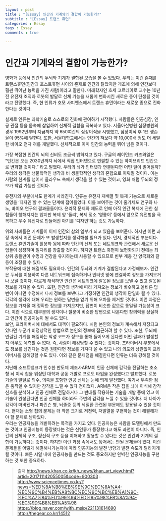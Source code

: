 ```yaml
---
layout : post
title : "[Essay] 인간과 기계와의 결합이 가능한가?"
subtitle : "[Essay] 트랜스 휴먼"
categories : Essay
tags : Essay
comments : true

---
```


# 인간과 기계와의 결합이 가능한가?

 영화<The Final Cut>과 <Matrix> 등에서 인간의 두뇌와 기계가 결합된 모습을 볼 수 있었다. 우리는 이런 존재를 트랜스휴먼(인간과 포스트휴먼 사이의 존재로 인간과 닮았지만 개조에 의해 인간보다 훨씬 뛰어난 능력을 가진 사람)이라고 말한다. 미래학자인 호세 코르데이로 교수는 10년 전 유전자 조직과 로봇의 발달로 신체 기능을 새롭게 변화시킨 새로운 종이 탄생될 것이라고 전망했다. 즉, 현 인류가 호모 사피엔스에서 트랜스 휴먼이라는 새로운 종으로 진화한다는 것이다.<br>

 실제로 인류는 과학기술로 스스로의 진화에 관여하기 시작했다. 사람들은 인공심장, 인공 관절 등을 몸속에 삽입하여 신체적 결함을 극복하고 있다. 서울아산병원 심장병원의 경우 1992년부터 지금까지 약 650여건의 심장이식을 시행했고, 심장이식 후 1년 생존율이 95%에 달한다. 또한, 서울대학교에서는 인간의 혀보다 약 10,000배 정도 더 세밀한 바이오 전자 혀를 개발했다. 신체적으로 이미 인간의 능력을 뛰어 넘은 것이다.<br>

 가장 복잡한 인간의 뇌의 신비도 조금씩 밝혀지고 있다. 구글의 레이먼드 커즈와일은 “인간은 오는 2030년까지 뇌에서 직접 인터넷으로 연결할 수 있는 하이브리드 인간으로 변화할 것이다.” 라고 말했다. 우리의 뇌가 인터넷과 연결된다면 어떤 일이 벌어질까? 우리의 생각은 생물학적인 생각과 비 생물학적인 생각의 혼합으로 이뤄질 것이다. 이는 사람의 한계를 넘어서 클라우드 속에서 생각을 할 수 있는 것이고, 영화 <The Final Cut>처럼 두뇌의 정보가 백업 가능한 것이다. <br>

 유전자의 부분에서도 한계가 사라진다. 인류는 유전자 재배열 및 복제 기능으로 새로운 생명을 ‘디자인’할 수 있는 단계에 접어들었다. 이를 보여주는 것이 줄기세포 연구와 나노, 바이오 연구의 결과물들이다. 윤리적 문제와 제도로 인해 아직 인간 복제에 관한 실험들이 행해지지는 않지만 복제 양 ‘돌리’, 복제 젖소 ‘영롱이’ 등에서 앞으로 유전병을 극복하고 우수 유전자로 만들어진 아기를 ‘디자인’하는 것도 가능하다.<br>

 위의 사례들은 기계들이 이미 인간의 삶의 일부가 되고 있음을 보여준다. 하지만 이런 과정 속에서 어떤 문제가 또 발생할지를 생각해볼 필요가 있다. 먼저, 경제적인 부분이다. 트랜스 휴먼기술이 활용화 됨에 따라 인간의 신체 또는 네트워크와 관련해서 새로운 산업들이 성장하며 일자리를 창출할 것이다. 하지만 트랜스 휴먼이 보편화되기 전에는 최 상위 층들만이 수명과 건강을 유지하는데 사용할 수 있으므로 빈부 계층 간 양극화와 갈등이 조장될 수 있다.<br>
 부작용에 대한 해결책도 필요하다. 인간의 두뇌와 기계가 결합된다고 가정해보자. 인간은 두뇌를 이용하여 다른 네트워크에 접속하거나 인터넷 망에 연결하여 정보를 가져오거나 보낼 것이다. 다르게 해석하면 인간은 네트워크에 잘못된 정보를 보낼 수 있고 잘못된 정보를 가져올 수 있다. 또한, 인간의 생각에 따라 가져오는 정보가 비슷하고 올바른 답변이 아니면 수정해서 다시 정보를 보낸다고 가정하면 인간의 생각이 단일화 될 수 있다. 각각의 생각에 대해 우리는 원하는 답변을 얻기 위해 오차를 제거할 것이다. 이런 과정은 정보를 가져올 때 정확한 정보를 가져오지만, 답변이 비슷한 값으로 통일될 가능성이 크다. 이런 식으로 대부분의 생각이나 질문이 비슷한 답변으로 나온다면 창의력을 상실하고 인간이 인공지능이 될 수도 있다.<br>
 보안, 프라이버시에 대해서도 대책이 필요하다. <The Final Cut>처럼 본인의 정보가 계속해서 저장되고 있다면 누군가 비정상적인 방법으로 본인의 정보에 접근하려 할 수 있다. 또한, 두뇌에 연결된 기계를 해킹하는 악성 코드가 정보를 통해 들어오게 된다면 어떤 결과가 발생할지 아무도 예측할 수 없다. 즉, 사람이 해킹당할 수 있다는 것이다. 프라이버시 부분에서도 정보를 남긴다는 것은 원한다면 정보를 가져다 쓸 수 있고 나의 의도와 상관없이 프라이버시를 침해당할 수도 있다. 이와 같은 문제점을 해결한다면 인류는 더욱 강해질 것이다.<br>
 지난해 소프트뱅크가 인수한 반도체 제조사ARM이 인공 신체에 감각을 전달하는 초소형 뇌 이식 칩을 워싱턴 대학과 공동 개발로 프로토 타입을 완성했다고 발표했다. 로봇 기술의 발달로 의수, 의족을 포함한 인공 신체는 눈에 띄게 발전했다. 여기서 부족한 점은 움직일 수 있지만 감각을 느낄 수 없다 점이었다. ARM은 작은 칩을 뇌에 이식해 감각 신호를 분석하고 인공 신체로 전달하거나 그 반대를 작용하는 기술을 개발 중에 있고 이 기술이 완성된다면 인공 신체를 하더라도 주변의 감각을 느낄 수 있을 것이다. 더 나아가 감각이 마비됐거나 파킨슨 병, 뇌졸중 등의 뇌질환 관련된 부문에도 활용될 수 있을 것이다. 현재는 소형 칩의 문제는 더 작은 크기로 저전력, 저발열을 구현하는 것이 해결해가야 할 문제로 남아있다.<br>
 우리는 인공지능을 개발하려는 목적을 가지고 있다. 인공지능은 사람을 모델링해서 만드는 것이고 인공지능이 등장했다는 것은 신인류가 등장했다고 해도 과언이 아니다. 즉, 인간의 신체적 구조, 정신적 구조 등을 이해하고 활용할 수 있다는 것은 인간과 기계의 결합이 가능하다는 것이다. 하지만 이런 과정 속에서도 놓쳐서는 안될 문제들이 있다. 이런 문제들을 어떻게 해결해나가는지에 따라 인공지능의 발전 방향과 발전 속도가 달라지게 될 것이다. 빠른 시일 내에 인공지능을 만드는 것도 중요하지만 완벽한 인공지능을 구현하는 것 또한 중요하다.<br>

>출처
> http://news.khan.co.kr/kh_news/khan_art_view.html?artid=201711142055005&code=900303 : <br>
> http://www.sciencetimes.co.kr/?news=%ED%8A%B8%EB%9E%9C%EC%8A%A4-%ED%9C%B4%EB%A8%BC%EC%9C%BC%EB%A1%9C-%EC%A7%84%ED%99%94%ED%95%98%EB%8A%94-%EC%9D%B8%EB%A5%98<br>
> https://blog.naver.com/with_msip/221131614690<br>
> http://thegear.co.kr/14512